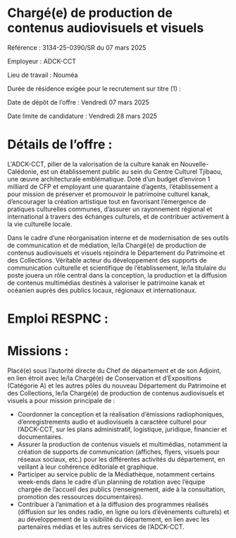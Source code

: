 # Chargé(e) de production de contenus audiovisuels et visuels

Référence : 3134-25-0390/SR du 07 mars 2025

Employeur : ADCK-CCT

Lieu de travail : Nouméa

Durée de résidence exigée pour le recrutement sur titre (1) :

Date de dépôt de l’offre : Vendredi 07 mars 2025

Date limite de candidature : Vendredi 28 mars 2025

# Détails de l’offre :

L'ADCK-CCT, pilier de la valorisation de la culture kanak en Nouvelle-Calédonie, est un établissement public au sein du Centre Culturel Tjibaou, une œuvre architecturale emblématique. Doté d’un budget d’environ 1 milliard de CFP et employant une quarantaine d’agents, l’établissement a pour mission de préserver et promouvoir le patrimoine culturel kanak, d’encourager la création artistique tout en favorisant l’émergence de pratiques culturelles communes, d’assurer un rayonnement régional et international à travers des échanges culturels, et de contribuer activement à la vie culturelle locale.

Dans le cadre d’une réorganisation interne et de modernisation de ses outils de communication et de médiation, le/la Chargé(e) de production de contenus audiovisuels et visuels rejoindra le Département du Patrimoine et des Collections. Véritable acteur du développement des supports de communication culturelle et scientifique de l’établissement, le/la titulaire du poste jouera un rôle central dans la conception, la production et la diffusion de contenus multimédias destinés à valoriser le patrimoine kanak et océanien auprès des publics locaux, régionaux et internationaux.

# Emploi RESPNC :

# Missions :

Placé(e) sous l’autorité directe du Chef de département et de son Adjoint, en lien étroit avec le/la Chargé(e) de Conservation et d’Expositions (Catégorie A) et les autres pôles du nouveau Département du Patrimoine et des Collections, le/la Chargé(e) de production de contenus audiovisuels et visuels a pour mission principale de :

- Coordonner la conception et la réalisation d’émissions radiophoniques, d’enregistrements audio et audiovisuels à caractère culturel pour l’ADCK-CCT, sur les plans administratif, logistique, juridique, financier et documentaires.
- Assurer la production de contenus visuels et multimédias, notamment la création de supports de communication (affiches, flyers, visuels pour réseaux sociaux, etc.) pour les différentes activités du département, en veillant à leur cohérence éditoriale et graphique.
- Participer au service public de la Médiathèque, notamment certains week-ends dans le cadre d’un planning de rotation avec l’équipe chargée de l’accueil des publics (renseignement, aide à la consultation, promotion des ressources documentaires).
- Contribuer à l’animation et à la diffusion des programmes réalisés (diffusion sur les ondes radio, en ligne ou lors d’évènements culturels) et au développement de la visibilité du département, en lien avec les partenaires médias et les autres services de l’ADCK-CCT.